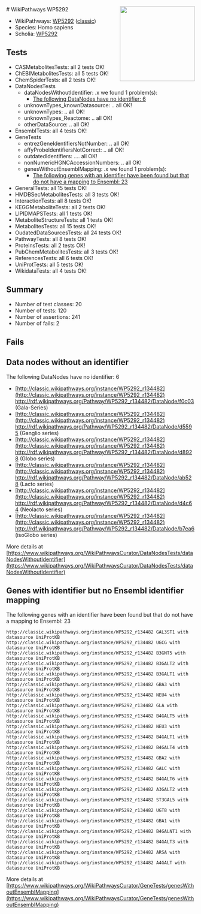 <img style="float: right; width: 200px" src="https://upload.wikimedia.org/wikipedia/commons/thumb/8/83/Wplogo_with_text_500.png/640px-Wplogo_with_text_500.png" />
# WikiPathways WP5292

* WikiPathways: [WP5292](https://wikipathways.org/pathways/WP5292) ([classic](https://classic.wikipathways.org/instance/WP5292))
* Species: Homo sapiens
* Scholia: [WP5292](https://scholia.toolforge.org/wikipathways/WP5292)
## Tests
* CASMetabolitesTests: all 2 tests OK!
* ChEBIMetabolitesTests: all 5 tests OK!
* ChemSpiderTests: all 2 tests OK!
* DataNodesTests
    * dataNodesWithoutIdentifier: .x we found 1 problem(s):
        * [The following DataNodes have no identifier: 6](#d2d32fa5)
    * unknownTypes_knownDatasource: .. all OK!
    * unknownTypes: .. all OK!
    * unknownTypes_Reactome: .. all OK!
    * otherDataSource: .. all OK!
* EnsemblTests: all 4 tests OK!
* GeneTests
    * entrezGeneIdentifiersNotNumber: .. all OK!
    * affyProbeIdentifiersNotCorrect: .. all OK!
    * outdatedIdentifiers: .... all OK!
    * nonNumericHGNCAccessionNumbers: .. all OK!
    * genesWithoutEnsemblMapping: .x we found 1 problem(s):
        * [The following genes with an identifier have been found but that do not have a mapping to Ensembl: 23](#c4e5432f)
* GeneralTests: all 15 tests OK!
* HMDBSecMetabolitesTests: all 3 tests OK!
* InteractionTests: all 8 tests OK!
* KEGGMetaboliteTests: all 2 tests OK!
* LIPIDMAPSTests: all 1 tests OK!
* MetaboliteStructureTests: all 1 tests OK!
* MetabolitesTests: all 15 tests OK!
* OudatedDataSourcesTests: all 24 tests OK!
* PathwayTests: all 8 tests OK!
* ProteinsTests: all 2 tests OK!
* PubChemMetabolitesTests: all 3 tests OK!
* ReferencesTests: all 6 tests OK!
* UniProtTests: all 5 tests OK!
* WikidataTests: all 4 tests OK!


## Summary

* Number of test classes: 20
* Number of tests: 120
* Number of assertions: 241
* Number of fails: 2

## Fails

<a name="d2d32fa5" />

## Data nodes without an identifier

The following DataNodes have no identifier: 6

* [http://classic.wikipathways.org/instance/WP5292_r134482](http://classic.wikipathways.org/instance/WP5292_r134482) http://rdf.wikipathways.org/Pathway/WP5292_r134482/DataNode/f0c03 (Gala-Series)
* [http://classic.wikipathways.org/instance/WP5292_r134482](http://classic.wikipathways.org/instance/WP5292_r134482) http://rdf.wikipathways.org/Pathway/WP5292_r134482/DataNode/d5595 (Ganglio series)
* [http://classic.wikipathways.org/instance/WP5292_r134482](http://classic.wikipathways.org/instance/WP5292_r134482) http://rdf.wikipathways.org/Pathway/WP5292_r134482/DataNode/d8928 (Globo series)
* [http://classic.wikipathways.org/instance/WP5292_r134482](http://classic.wikipathways.org/instance/WP5292_r134482) http://rdf.wikipathways.org/Pathway/WP5292_r134482/DataNode/ab528 (Lacto series)
* [http://classic.wikipathways.org/instance/WP5292_r134482](http://classic.wikipathways.org/instance/WP5292_r134482) http://rdf.wikipathways.org/Pathway/WP5292_r134482/DataNode/d4c64 (Neolacto series)
* [http://classic.wikipathways.org/instance/WP5292_r134482](http://classic.wikipathways.org/instance/WP5292_r134482) http://rdf.wikipathways.org/Pathway/WP5292_r134482/DataNode/b7ea6 (isoGlobo series)


More details at [https://www.wikipathways.org/WikiPathwaysCurator/DataNodesTests/dataNodesWithoutIdentifier](https://www.wikipathways.org/WikiPathwaysCurator/DataNodesTests/dataNodesWithoutIdentifier)

<a name="c4e5432f" />

## Genes with identifier but no Ensembl identifier mapping

The following genes with an identifier have been found but that do not have a mapping to Ensembl: 23
```
http://classic.wikipathways.org/instance/WP5292_r134482 GAL3ST1 with datasource UniProtKB
http://classic.wikipathways.org/instance/WP5292_r134482 UGCG with datasource UniProtKB
http://classic.wikipathways.org/instance/WP5292_r134482 B3GNT5 with datasource UniProtKB
http://classic.wikipathways.org/instance/WP5292_r134482 B3GALT2 with datasource UniProtKB
http://classic.wikipathways.org/instance/WP5292_r134482 B3GALT1 with datasource UniProtKB
http://classic.wikipathways.org/instance/WP5292_r134482 GBA3 with datasource UniProtKB
http://classic.wikipathways.org/instance/WP5292_r134482 NEU4 with datasource UniProtKB
http://classic.wikipathways.org/instance/WP5292_r134482 GLA with datasource UniProtKB
http://classic.wikipathways.org/instance/WP5292_r134482 B4GALT5 with datasource UniProtKB
http://classic.wikipathways.org/instance/WP5292_r134482 NEU3 with datasource UniProtKB
http://classic.wikipathways.org/instance/WP5292_r134482 B4GALT1 with datasource UniProtKB
http://classic.wikipathways.org/instance/WP5292_r134482 B4GALT4 with datasource UniProtKB
http://classic.wikipathways.org/instance/WP5292_r134482 GBA2 with datasource UniProtKB
http://classic.wikipathways.org/instance/WP5292_r134482 GALC with datasource UniProtKB
http://classic.wikipathways.org/instance/WP5292_r134482 B4GALT6 with datasource UniProtKB
http://classic.wikipathways.org/instance/WP5292_r134482 A3GALT2 with datasource UniProtKB
http://classic.wikipathways.org/instance/WP5292_r134482 ST3GAL5 with datasource UniProtKB
http://classic.wikipathways.org/instance/WP5292_r134482 UGT8 with datasource UniProtKB
http://classic.wikipathways.org/instance/WP5292_r134482 GBA1 with datasource UniProtKB
http://classic.wikipathways.org/instance/WP5292_r134482 B4GALNT1 with datasource UniProtKB
http://classic.wikipathways.org/instance/WP5292_r134482 B4GALT3 with datasource UniProtKB
http://classic.wikipathways.org/instance/WP5292_r134482 ARSA with datasource UniProtKB
http://classic.wikipathways.org/instance/WP5292_r134482 A4GALT with datasource UniProtKB
```

More details at [https://www.wikipathways.org/WikiPathwaysCurator/GeneTests/genesWithoutEnsemblMapping](https://www.wikipathways.org/WikiPathwaysCurator/GeneTests/genesWithoutEnsemblMapping)

